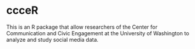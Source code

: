 # ccceR
This is an R package that allow researchers of the Center for Communication and Civic Engagement at the University of Washington to analyze and study social media data.
